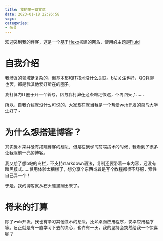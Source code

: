 ```yaml
---
title: 我的第一篇文章
date: 2023-01-18 22:26:58
tags:
categories:
- 杂谈
---
```


欢迎来到我的博客，这是一个基于[Hexo](https://hexo.io/)搭建的网站，使用的主题是[Fluid](https://hexo.fluid-dev.com/docs/)

# 自我介绍

我涉及的领域挺复杂的，但基本都和IT技术没什么关联。b站关注也好，QQ群聊也罢，都是我其他爱好所在的圈子。

我打算为IT圈子开一个新号，因为我打算在这条路走很远，不再回头了……

所以，自我介绍就没什么可说的，大家现在就当我是一个热爱web开发的菜鸟大学生好了~

# 为什么想搭建博客？

其实我本来并没有搭建博客的想法，但是在我学习前端技术的时候，我看到了很多让我眼前一亮的博客。

我又想了想b站的专栏，不支持markdown语法，复制还要带着一串内容，还没有暗黑模式……使用体验太糟糕了，想分享个东西或者是写个教程都很不舒服，索性自己弄一个！

于是，我的博客就从石头缝里蹦出来了。

# 将来的打算

除了web开发，我也有学习其他技术的想法，比如桌面应用程序，安卓应用程序等。反正就是有一直学习下去的决心，也许有一天，我的坚持会突然给我一个惊喜呢？
